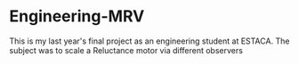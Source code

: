 # Engineering-MRV
This is my last year's final project as an engineering student at ESTACA. The subject was to scale a Reluctance motor via different observers
